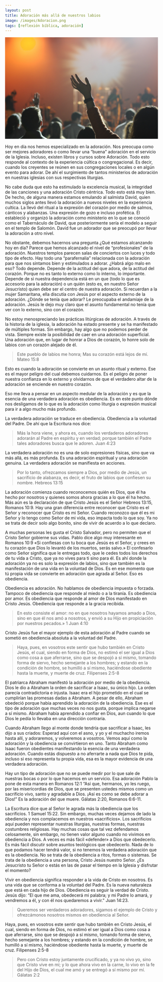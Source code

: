 ```yaml
---
layout: post
title: Adoración más allá de nuestros labios
image: /images/Adoracion.png
tags: [reflexión bíblica, adoración]
---
```

![Adoración](/images/Adoracion.png)

Hoy en día nos hemos especializado en la adoración. Nos preocupa como ser mejores adoradores o como llevar una “buena” adoración en el servicio de la Iglesia. Incluso, existen libros y cursos sobre Adoración. Todo esto responde al contexto de la experiencia cúltica o congregacional. Es decir, cuando los creyentes se reúnen en sus congregaciones locales o en algún evento para adorar. De ahí el surgimiento de tantos ministerios de adoración en nuestras iglesias con sus respectivas liturgias.

No cabe duda que esto ha estimulado la excelencia musical, la integridad de las canciones y una adoración Cristo céntrica. Todo esto está muy bien. De hecho, de alguna manera estamos emulando al salmista David, quien muchos siglos antes llevó la adoración a nuevos niveles en la experiencia cultica. La llevó del ritual a la expresión del corazón por medio de salmos, cánticos y alabanzas. Una expresión de gozo e incluso profética. Él estableció y organizó la adoración como ministerio en lo que se conoció como el Tabernáculo de David, que posteriormente sería el modelo a seguir en el templo de Salomón. David fue un adorador que se preocupó por llevar la adoración a otro nivel.

No obstante, debemos hacernos una pregunta ¿Qué estamos alcanzando hoy en día? Parece que hemos alcanzado el nivel de “profesionales” de la adoración. Nuestros templos parecen salas de conciertos con luces y todo tipo de efecto. Hay todo una “parafernalia” relacionada con la adoración para que nos sintamos bien y estimulados a adorar. ¿Habrá algo malo en eso? Todo depende. Depende de la actitud del que adora, de la actitud del corazón. Porque no es tanto lo externo como lo interno, lo importante. Depende de si nuestra dependencia está en un que (todo lo que es accesorio para la adoración) o un quién (esto es, en nuestro Señor Jesucristo) quien debe ser el centro de nuestra adoración. Si recuerdan a la mujer Samaritana, ella discutía con Jesús por el aspecto externo de la adoración. ¿Dónde se tenía que adorar? Le preocupaba el andamiaje de la adoración. Jesús le dejo muy claro que el asunto fundamental no tenía que ver con lo externo, sino con el corazón.

No estoy menospreciando las prácticas litúrgicas de adoración. A través de la historia de la iglesia, la adoración ha estado presente y se ha manifestado de múltiples formas. Sin embargo, hay algo que no podemos perder de vista. Siempre existe la posibilidad de caer en una adoración superficial. Una adoración que, en lugar de honrar a Dios de corazón, lo honre solo de labios con un corazón alejado de él.

> Este pueblo de labios me honra; Mas su corazón está lejos de mí. Mateo 15:8

Esto es cuando la adoración se convierte en un asunto ritual y externo. Ese es el mayor peligro del cual debemos cuidarnos. Es el peligro de poner nuestra confianza en lo externo y olvidarnos de que el verdadero altar de la adoración se enciende en nuestro corazón.

Eso me lleva a pensar en un aspecto medular de la adoración y es que la esencia de una verdadera adoración es obediencia. Es en este punto dónde nos desligamos de lo que es la adoración como liturgia o expresión musical para ir a algo mucho más profundo.

La verdadera adoración se traduce en obediencia. Obediencia a la voluntad del Padre. De ahí que la Escritura nos dice:

> Más la hora viene, y ahora es, cuando los verdaderos adoradores adorarán al Padre en espíritu y en verdad; porque también el Padre tales adoradores busca que le adoren. Juan 4:23

La verdadera adoración no es una de solo expresiones físicas, sino que va más allá, es más profunda. Es una adoración espiritual y una adoración genuina. La verdadera adoración se manifiesta en acciones.

> Por lo tanto, ofrezcamos siempre a Dios, por medio de Jesús, un sacrificio de alabanza, es decir, el fruto de labios que confiesen su nombre. Hebreos 13:15

La adoración comienza cuando reconocemos quién es Dios, que él ha hecho por nosotros y quienes somos ahora gracias a lo que él ha hecho. Más aún es la declaración de que Cristo Jesús es el Señor Hebreos 13:15, Romanos 10:9. Hay una gran diferencia entre reconocer que Cristo es el Señor y reconocer que Cristo es mi Señor. Cuando reconozco que él es mi Señor y lo tengo como Señor de mi vida, eso impacta todo lo que soy. Ya no se trata de decir solo algo bonito, sino de vivir de acuerdo a lo que declaro.

A muchas personas les gusta el Cristo Salvador, pero no permiten que el Cristo Señor gobierne sus vidas. Pablo dice algo muy interesante en Romanos 10:9 «Si confiesas con tu boca que Jesús es el Señor, y crees en tu corazón que Dios lo levantó de los muertos, serás salvo.» El confesarlo como Señor significa que le entregas todo, que le cedes todos los derechos de tu vida a Cristo, que ya no vives para ti sino para él. Es ahí donde la adoración ya no es solo la expresión de labios, sino que también es la manifestación de una vida en la voluntad de Dios. Es en ese momento que tú propia vida se convierte en adoración que agrada al Señor. Eso es obediencia.

Obediencia es adoración. No hablamos de obediencia impuesta o forzada. Tampoco de obediencia que responde al miedo o a la tiranía. Es obediencia por amor. Es obediencia que responde al amor de Dios manifestado en Cristo Jesús. Obediencia que responde a la gracia recibida.

> En esto consiste el amor: no en que nosotros hayamos amado a Dios, sino en que él nos amó a nosotros, y envió a su Hijo en propiciación por nuestros pecados.» 1 Juan 4:10

Cristo Jesús fue el mayor ejemplo de esta adoración al Padre cuando se sometió en obediencia absoluta a la voluntad del Padre.

> Haya, pues, en vosotros este sentir que hubo también en Cristo Jesús, el cual, siendo en forma de Dios, no estimó el ser igual a Dios como cosa a que aferrarse, sino que se despojó a sí mismo, tomando forma de siervo, hecho semejante a los hombres; y estando en la condición de hombre, se humilló a sí mismo, haciéndose obediente hasta la muerte, y muerte de cruz. Filipenses 2:5-8

El patriarca Abraham manifestó la adoración por medio de la obediencia. Dios le dio a Abraham la orden de sacrificar a Isaac, su único hijo. La orden parecía contradictoria e injusta. Isaac era el hijo prometido en el cual se cumplirían las promesas dadas a Abraham. A pesar de ello, Abraham obedeció porque había aprendido la adoración de la obediencia. Ese es el tipo de adoración que muchas veces no nos gusta, porque implica negarse a sí mismo. Abraham había aprendido a confiar en Dios, aun cuando lo que Dios le pedía lo llevaba en una dirección contraria.

Cuando Abraham llego al monte donde tendría que sacrificar a Isaac, les dijo a sus criados: Esperad aquí con el asno, y yo y el muchacho iremos hasta allí, y adoraremos, y volveremos a vosotros. Vemos aquí como la adoración y la obediencia se convirtieron en uno. Tanto Abraham como Isaac fueron obedientes manifestando la esencia de una verdadera adoración. Cuando estás dispuesto a no aferrarte a nada que Dios te pida, incluso si eso representa tu propia vida, esa es la mayor evidencia de una verdadera adoración.

Hay un tipo de adoración que no se puede medir por lo que sale de nuestras bocas o por lo que hacemos en un servicio. Esa adoración Pablo la pone de esta manera en Romanos 12:1 “Así que, hermanos, yo les ruego, por las misericordias de Dios, que se presenten ustedes mismos como un sacrificio vivo, santo y agradable a Dios. ¡Así es como se debe adorar a Dios!” Es la adoración del que muere. Gálatas 2:20, Romanos 6:6-11.

La Escritura dice que al Señor le agrada más la obediencia que los sacrificios. 1 Samuel 15:22. Sin embargo, muchas veces dejamos de lado la obediencia y nos complacemos en nuestros «sacrificios». Los sacrificios aquí pueden representar nuestras liturgias, nuestras formas, nuestras costumbres religiosas. Hay muchas cosas que tal vez defendamos celosamente, sin embargo, no tienen valor alguno cuando no vivimos en obediencia a Dios. A veces es más fácil «defender» a Dios que obedecerlo. Es más fácil discutir sobre asuntos teológicos que obedecerlo. Nada de lo que podamos hacer tendrá valor, si no tenemos la verdadera adoración que es la obediencia. No se trata de la obediencia a ritos, formas o sistemas. Se trata de la obediencia a una persona, Cristo Jesús nuestro Señor. ¿Es Jesucristo tu Señor o estás en las de pasar el tiempo en la Iglesia y disfrutar el momento?

Vivir en obediencia significa responder a la vida de Cristo en nosotros. Es una vida que se conforma a la voluntad del Padre. Es la nueva naturaleza que está en cada hijo de Dios. Obediencia es seguir la verdad de Cristo. Jesús dijo: “El que me ama, obedecerá mi palabra; y mi Padre lo amará, y vendremos a él, y con él nos quedaremos a vivir.” Juan 14:23.

> Queremos ser verdaderos adoradores, sigamos el ejemplo de Cristo y ofrezcámonos nosotros mismos en obediencia al Señor.

Haya, pues, en vosotros este sentir que hubo también en Cristo Jesús, el cual, siendo en forma de Dios, no estimó el ser igual a Dios como cosa a que aferrarse, sino que se despojó a sí mismo, tomando forma de siervo, hecho semejante a los hombres; y estando en la condición de hombre, se humilló a sí mismo, haciéndose obediente hasta la muerte, y muerte de cruz. Filipenses 2:5-8

> Pero con Cristo estoy juntamente crucificado, y ya no vivo yo, sino que Cristo vive en mí; y lo que ahora vivo en la carne, lo vivo en la fe del Hijo de Dios, el cual me amó y se entregó a sí mismo por mí. Gálatas 2:2
